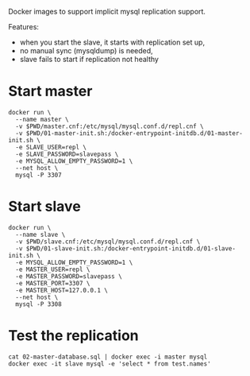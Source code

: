 Docker images to support implicit mysql replication support.

Features:
* when you start the slave, it starts with replication set up,
* no manual sync (mysqldump) is needed,
* slave fails to start if replication not healthy

# Start master
```
docker run \
  --name master \
  -v $PWD/master.cnf:/etc/mysql/mysql.conf.d/repl.cnf \
  -v $PWD/01-master-init.sh:/docker-entrypoint-initdb.d/01-master-init.sh \
  -e SLAVE_USER=repl \
  -e SLAVE_PASSWORD=slavepass \
  -e MYSQL_ALLOW_EMPTY_PASSWORD=1 \
  --net host \
  mysql -P 3307
```

# Start slave
```
docker run \
  --name slave \
  -v $PWD/slave.cnf:/etc/mysql/mysql.conf.d/repl.cnf \
  -v $PWD/01-slave-init.sh:/docker-entrypoint-initdb.d/01-slave-init.sh \
  -e MYSQL_ALLOW_EMPTY_PASSWORD=1 \
  -e MASTER_USER=repl \
  -e MASTER_PASSWORD=slavepass \
  -e MASTER_PORT=3307 \
  -e MASTER_HOST=127.0.0.1 \
  --net host \
  mysql -P 3308
```

# Test the replication
```
cat 02-master-database.sql | docker exec -i master mysql
docker exec -it slave mysql -e 'select * from test.names'
```
